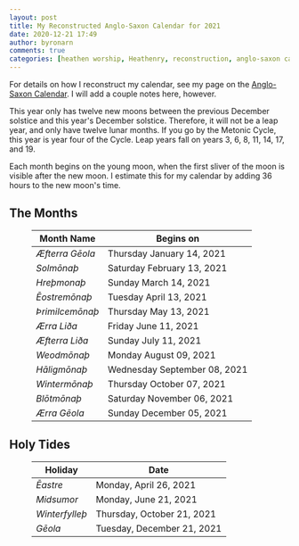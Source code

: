 ```yaml
---
layout: post
title: My Reconstructed Anglo-Saxon Calendar for 2021
date: 2020-12-21 17:49
author: byronarn
comments: true
categories: [heathen worship, Heathenry, reconstruction, anglo-saxon calendar]
---
```

<!-- wp:paragraph -->
<p>For details on how I reconstruct my calendar, see my page on the <a href="https://minewyrtruman.wordpress.com/the-anglo-saxon-calendar/">Anglo-Saxon Calendar</a>. I will add a couple notes here, however.</p>
<!-- /wp:paragraph -->

<!-- wp:paragraph -->
<p>This year only has twelve new moons between the previous  December solstice and this year's December solstice. Therefore, it will not be a leap year, and only have twelve lunar months. If you go by the Metonic Cycle, this year is year four of the Cycle. Leap years fall on years 3, 6, 8, 11, 14, 17, and 19.</p>
<!-- /wp:paragraph -->

<!-- wp:paragraph -->
<p>Each month begins on the young moon, when the first sliver of the moon is visible after the new moon. I estimate this for my calendar by adding 36 hours to the new moon's time.</p>
<!-- /wp:paragraph -->

<!-- wp:heading -->
<h2 id="the-months">The Months</h2>
<!-- /wp:heading -->

<!-- wp:table -->
<figure class="wp-block-table"><table><thead><tr><th>Month Name</th><th>Begins on</th></tr></thead><tbody><tr><td><em>Æfterra Gēola</em></td><td>Thursday January 14, 2021</td></tr><tr><td><em>Solmōnaþ</em></td><td>Saturday February 13, 2021</td></tr><tr><td><em>Hreþmonaþ</em></td><td>Sunday March 14, 2021</td></tr><tr><td><em>Ēostremōnaþ</em></td><td>Tuesday April 13, 2021</td></tr><tr><td><em>Þrimilcemōnaþ</em></td><td>Thursday May 13, 2021</td></tr><tr><td><em>Ærra Liða</em></td><td>Friday June 11, 2021</td></tr><tr><td><em>Æfterra Liða</em></td><td>Sunday July 11, 2021</td></tr><tr><td><em>Weodmōnaþ</em></td><td>Monday August 09, 2021</td></tr><tr><td><em>Hāligmōnaþ</em></td><td>Wednesday September 08, 2021</td></tr><tr><td><em>Wintermōnaþ</em></td><td>Thursday October 07, 2021</td></tr><tr><td><em>Blōtmōnaþ</em></td><td>Saturday November 06, 2021</td></tr><tr><td><em>Ærra Gēola</em></td><td>Sunday December 05, 2021</td></tr></tbody></table></figure>
<!-- /wp:table -->

<!-- wp:heading -->
<h2 id="holy-tides">Holy Tides</h2>
<!-- /wp:heading -->

<!-- wp:table -->
<figure class="wp-block-table"><table><thead><tr><th>Holiday</th><th>Date</th></tr></thead><tbody><tr><td><em>Ēastre</em></td><td>Monday, April 26, 2021</td></tr><tr><td><em>Midsumor</em></td><td>Monday, June 21, 2021</td></tr><tr><td><em>Winterfylleþ</em></td><td>Thursday, October 21, 2021</td></tr><tr><td><em>Gēola</em></td><td>Tuesday, December 21, 2021</td></tr></tbody></table></figure>
<!-- /wp:table -->
